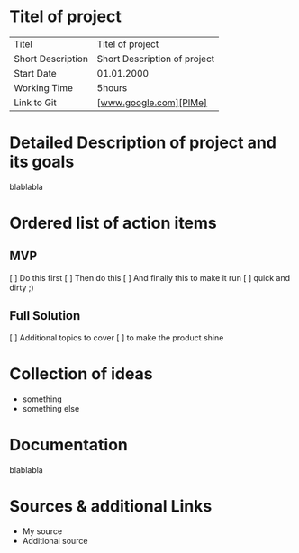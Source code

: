# Titel of project

|   |   |
|---|---|
| Titel | Titel of project |
| Short Description | Short Description of project |
| Start Date | 01.01.2000 |
| Working Time | 5hours |
| Link to Git | [www.google.com][PlMe] |

# Detailed Description of project and its goals
blablabla

# Ordered list of action items
## MVP
[ ] Do this first
[ ] Then do this
[ ] And finally this to make it run
[ ] quick and dirty ;)

## Full Solution
[ ] Additional topics to cover
[ ] to make the product shine

# Collection of ideas
- something
- something else


# Documentation
blablabla


# Sources & additional Links
- My source
- Additional source